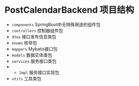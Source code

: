 # PostCalendarBackend 项目结构

- `components` SpringBoot中无特殊用途的组件包
- `controllers` 控制器组件包
- `dtos` 接口发布信息类包
- `enums` 枚举包
- `mappers` Mybatis接口包
- `models` 数据实体类包
- `services` 服务接口类包
- - `Impl` 服务接口实现包
- `utils` 工具类包